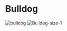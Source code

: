 # Bulldog
![bulldog](https://user-images.githubusercontent.com/36022350/71874489-0727f480-315d-11ea-80f1-9e6042fd0df7.jpg)
![Bulldog-size-1](https://user-images.githubusercontent.com/36022350/71874513-10b15c80-315d-11ea-83fc-615357bb73a5.jpg)
